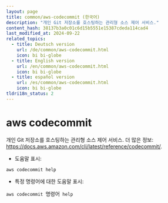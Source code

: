 ```yaml
---
layout: page
title: common/aws-codecommit (한국어)
description: "개인 Git 저장소를 호스팅하는 관리형 소스 제어 서비스."
content_hash: 38137b3a0c01c6d15b5551e15387cdeda114cad4
last_modified_at: 2024-09-22
related_topics:
  - title: Deutsch version
    url: /de/common/aws-codecommit.html
    icon: bi bi-globe
  - title: English version
    url: /en/common/aws-codecommit.html
    icon: bi bi-globe
  - title: español version
    url: /es/common/aws-codecommit.html
    icon: bi bi-globe
tldri18n_status: 2
---
```

# aws codecommit

개인 Git 저장소를 호스팅하는 관리형 소스 제어 서비스.
더 많은 정보: <https://docs.aws.amazon.com/cli/latest/reference/codecommit/>.

- 도움말 표시:

`aws codecommit help`

- 특정 명령어에 대한 도움말 표시:

`aws codecommit `<span class="tldr-var badge badge-pill bg-dark-lm bg-white-dm text-white-lm text-dark-dm font-weight-bold">명령어</span>` help`
